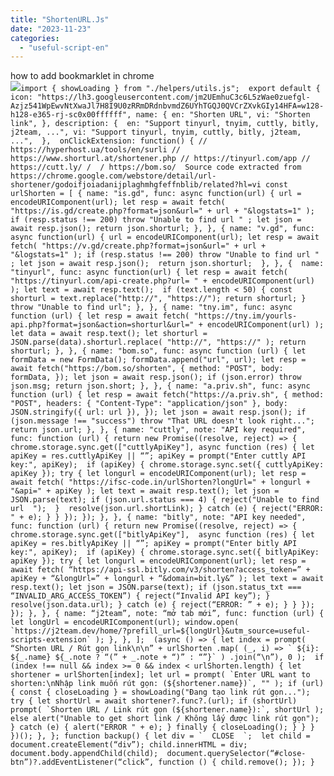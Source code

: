```yaml
---
title: "ShortenURL.Js"
date: "2023-11-23"
categories: 
  - "useful-script-en"
---
```


how to add bookmarklet in chrome  
![](https://camo.githubusercontent.com/5f21e427a7d3ee887313a4f9b1ab033e6462db47ca299bf3f7e2d81a0ce854bd/68747470733a2f2f696d672e7765626e6f74732e636f6d2f323031392f30342f447261672d616e642d44726f702d4c696e6b732d696e2d4368726f6d652e706e67)``import { showLoading } from "./helpers/utils.js";  export default { icon: "https://lh3.googleusercontent.com/jm2UEmhuC3c6L5zWae0zuefgl-Azjz541WpEwvNtXwaJl7H8I9U0zRRmDRdnbvmdZ6UYhTGQJ0QVCrZXvkGIy14HFA=w128-h128-e365-rj-sc0x00ffffff", name: { en: "Shorten URL", vi: "Shorten link", }, description: {  en: "Support tinyurl, tnyim, cuttly, bitly, j2team, ...", vi: "Support tinyurl, tnyim, cuttly, bitly, j2team, ...",  },  onClickExtension: function() { // https://hyperhost.ua/tools/en/surli // https://www.shorturl.at/shortener.php // https://tinyurl.com/app // https://cutt.ly/ /  / https://bom.so/  Source code extracted from https://chrome.google.com/webstore/detail/url-shortener/godoifjoiadanijplaghmhgfeffnblib/related?hl=vi const urlShorten = [ { name: "is.gd", func: async function(url) { url = encodeURIComponent(url); let resp = await fetch( "https://is.gd/create.php?format=json&url=" + url + "&logstats=1" );  if (resp.status !== 200) throw "Unable to find url " ; let json = await resp.json(); return json.shorturl; }, }, { name: "v.gd", func: async function(url) { url = encodeURIComponent(url); let resp = await fetch( "https://v.gd/create.php?format=json&url=" + url + "&logstats=1" ); if (resp.status !== 200) throw "Unable to find url " ; let json = await resp.json();  return json.shorturl;  }, }, {  name: "tinyurl", func: async function(url) { let resp = await fetch( "https://tinyurl.com/api-create.php?url= " + encodeURIComponent(url) ); let text = await resp.text();  if (text.length < 50) { const shorturl = text.replace("http://", "https://"); return shorturl; } throw "Unable to find url"; }, }, { name: "tny.im", func: async function (url) { let resp = await fetch( "https://tny.im/yourls-api.php?format=json&action=shorturl&url=" + encodeURIComponent(url) ); let data = await resp.text(); let shorturl = JSON.parse(data).shorturl.replace( "http://", "https://" ); return shorturl; }, }, { name: "bom.so", func: async function (url) { let formData = new FormData(); formData.append("url", url); let resp = await fetch("https://bom.so/shorten", { method: "POST", body: formData, }); let json = await resp.json(); if (json.error) throw json.msg; return json.short; }, }, { name: "a.priv.sh", func: async function (url) { let resp = await fetch("https://a.priv.sh", { method: "POST", headers: { "Content-Type": "application/json" }, body: JSON.stringify({ url: url }), }); let json = await resp.json(); if (json.message !== "success") throw "That URL doesn't look right..."; return json.url; }, }, { name: "cuttly", note: "API key required", func: function (url) { return new Promise((resolve, reject) => { chrome.storage.sync.get(["cuttlyApiKey"], async function (res) { let apiKey = res.cuttlyApiKey || “”; apiKey = prompt("Enter cuttly API key:", apiKey);  if (apiKey) { chrome.storage.sync.set({ cuttlyApiKey: apiKey }); try { let longurl = encodeURIComponent(url); let resp = await fetch( "https://ifsc-code.in/urlShorten?longUrl=" + longurl + "&api=" + apiKey ); let text = await resp.text(); let json = JSON.parse(text); if (json.url.status === 4) { reject("Unable to find url  ");  }  resolve(json.url.shortLink); } catch (e) { reject("ERROR: " + e); } } }); }); }, }, { name: "bitly", note: "API key needed",  func: function (url) { return new Promise((resolve, reject) => { chrome.storage.sync.get(["bitlyApiKey"],  async function (res) { let apiKey = res.bitlyApiKey || “”; apiKey = prompt("Enter bitly API key:", apiKey);  if (apiKey) { chrome.storage.sync.set({ bitlyApiKey: apiKey }); try { let longurl = encodeURIComponent(url); let resp = await fetch( “https://api-ssl.bitly.com/v3/shorten?access_token=” + apiKey + “&longUrl=” + longurl + “&domain=bit.ly&” ); let text = await resp.text(); let json = JSON.parse(text); if (json.status_txt === “INVALID_ARG_ACCESS_TOKEN”) { reject(“Invalid API key”); } resolve(json.data.url); } catch (e) { reject(“ERROR: ” + e); } } }); }); }, }, { name: “j2team”, note: “mở tab mới”, func: function (url) { let longUrl = encodeURIComponent(url); window.open( `https://j2team.dev/home/?prefill_url=${longUrl}&utm_source=useful-scripts-extension` ); }, }, ];  (async () => { let index = prompt( “Shorten URL / Rút gọn link\n\n” + urlShorten .map( (_, i) => ` ${i}: ${_.name} ${_.note ? “(” + _.note + “)” : “”}` ) .join(“\n”), 0 );  if (index !== null && index >= 0 && index < urlShorten.length) { let shortener = urlShorten[index]; let url = prompt( `Enter URL want to shorten:\nNhập link muốn rút gọn: (${shortener.name})`, "" ); if (url) { const { closeLoading } = showLoading("Đang tạo link rút gọn..."); try { let shortUrl = await shortener?.func?.(url); if (shortUrl) prompt( `Shorten URL / Link rút gọn (${shortener.name}):`, shortUrl ); else alert("Unable to get short link / Không lấy được link rút gọn"); } catch (e) { alert("ERROR " + e); } finally { closeLoading(); } } } })(); }, }; function backup() { let div = `  CLOSE  `;  let child = document.createElement(“div”); child.innerHTML = div; document.body.appendChild(child);  document.querySelector(“#close-btn”)?.addEventListener(“click”, function () { child.remove(); }); }``
